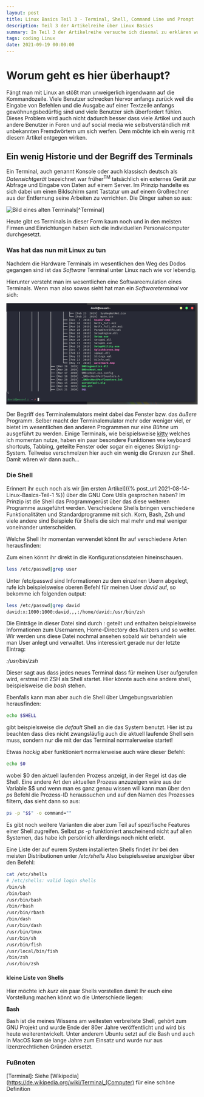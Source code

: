 ```yaml
---
layout: post
title: Linux Basics Teil 3 - Terminal, Shell, Command Line und Prompt
description: Teil 3 der Artikelreihe über Linux Basics
summary: In Teil 3 der Artikelreihe versuche ich diesmal zu erklären was der Unterschied zwischen einem Terminal, der Shell, der Kommandozeile und dem Prompt ist
tags: coding Linux
date: 2021-09-19 00:00:00
---
```


# Worum geht es hier überhaupt?

Fängt man mit Linux an stößt man unweigerlich irgendwann auf die Kommandozeile.
Viele Benutzer schrecken hiervor anfangs zurück weil die Eingabe von Befehlen und die Ausgabe auf einer Textzeile anfangs gewöhnungsbedürftig sind und viele Benutzer sich überfordert fühlen. 
Dieses Problem wird auch nicht dadurch besser dass viele Artikel und auch andere Benutzer in Foren und auf social media wie selbstverständlich mit unbekannten Fremdwörtern um sich werfen.
Dem möchte ich ein wenig mit diesem Artikel entgegen wirken.

## Ein wenig Historie und der Begriff des Terminals

Ein Terminal, auch genannt Konsole oder auch klassisch deutsch als *Datensichtgerät* bezeichnet war früher<sup>TM</sup> tatsächlich ein externes Gerät zur Abfrage und Eingabe von Daten auf einem Server. Im Prinzip handelte es sich dabei um einen Bildschirm samt Tastatur um auf einem Großrechner aus der Entfernung seine Arbeiten zu verrichten. Die Dinger sahen so aus:

![Bild eines alten Terminals](https://upload.wikimedia.org/wikipedia/commons/thumb/8/87/Televideo925Terminal.jpg/579px-Televideo925Terminal.jpg)[^Terminal]

Heute gibt es Terminals in dieser Form kaum noch und in den meisten Firmen und Einrichtungen haben sich die individuellen Personalcomputer durchgesetzt. 

### Was hat das nun mit Linux zu tun

Nachdem die Hardware Terminals im wesentlichen den Weg des Dodos gegangen sind ist das *Software* Terminal unter Linux nach wie vor lebendig.

Hierunter versteht man im wesentlichen eine Softwareemulation eines Terminals. Wenn man also sowas sieht hat man ein *Softwareterminal* vor sich:

![Bild eines Linux Terminals](/assets/pictures/2021-09-19-terminalexampe.png)

Der Begriff des Terminalemulators meint dabei das Fenster bzw. das *äußere* Programm. Selber macht der Terminalemulator mehr oder weniger viel, er bietet im wesentlichen den anderen Programmen nur eine *Bühne* um ausgeführt zu werden.
Einige Terminals, wie beispielsweise [kitty](https://sw.kovidgoyal.net/kitty/) welches ich momentan nutze, haben ein paar besondere Funktionen wie keyboard shortcuts, Tabbing, geteilte Fenster oder sogar ein eigenes Skripting-System.
Teilweise verschmelzen hier auch ein wenig die Grenzen zur Shell. Damit wären wir dann auch...

### Die Shell

Erinnert ihr euch noch als wir [im ersten Artikel]({% post_url 2021-08-14-Linux-Basics-Teil-1 %}) über die GNU Core Utils gesprochen haben? Im Prinzip ist die Shell das Programmgerüst über das diese weiteren Programme ausgeführt werden.
Verschiedene Shells bringen verschiedene Funktionalitäten und Standardprogramme mit sich. Korn, Bash, Zsh und viele andere sind Beispiele für Shells die sich mal mehr und mal weniger voneinander unterscheiden.

Welche Shell Ihr momentan verwendet könnt Ihr auf verschiedene Arten herausfinden:

Zum einen könnt ihr direkt in die Konfigurationsdateien hineinschauen.

~~~Bash
less /etc/passwd|grep user
~~~

Unter /etc/passwd sind Informationen zu dem einzelnen Usern abgelegt, rufe ich beispielsweise oberen Befehl für meinen User _david_ auf, so bekomme ich folgenden output:

~~~Bash
less /etc/passwd|grep david
david:x:1000:1000:david,,,:/home/david:/usr/bin/zsh
~~~
Die Einträge in dieser Datei sind durch _:_ geteilt und enthalten beispielsweise Informationen zum Usernamen, Home-Directory des Nutzers und so weiter. Wir werden uns diese Datei nochmal ansehen sobald wir behandeln wie man User anlegt und verwaltet. Uns interessiert gerade nur der letzte Eintrag:

*:/usr/bin/zsh*

Dieser sagt aus dass jedes neues Terminal dass für meinen User aufgerufen wird, erstmal mit ZSH als Shell startet. Hier könnte auch eine andere shell, beispielsweise die *bash* stehen. 

Ebenfalls kann man aber auch die Shell über Umgebungsvariablen herausfinden:

~~~Bash
echo $SHELL
~~~

gibt beispielsweise die *default* Shell an die das System benutzt. Hier ist zu beachten dass dies nicht zwangsläufig auch die aktuell laufende Shell sein muss, sondern nur die mit der das Terminal normalerweise startet!

Etwas *hackig* aber funktioniert normalerweise auch wäre dieser Befehl:

~~~Bash
echo $0
~~~
wobei $0 den aktuell laufenden Prozess anzeigt, in der Regel ist das die Shell. Eine andere Art den aktuellen Prozess anzuzeigen wäre aus der Variable $$ und wenn man es ganz genau wissen will kann man über den *ps* Befehl die Prozess-ID heraussuchen und auf den Namen des Prozesses filtern, das sieht dann so aus:

~~~Bash
ps -p "$$" -o command=""
~~~
 
Es gibt noch weitere Varianten die aber zum Teil auf spezifische Features einer Shell zugreifen. Selbst *ps -p* funktioniert anscheinend nicht auf allen Systemen, das habe ich persönlich allerdings noch nicht erlebt.

Eine Liste der auf eurem System installierten Shells findet ihr bei den meisten Distributionen unter */etc/shells*
Also beispielsweise anzeigbar über den Befehl:

~~~Bash
cat /etc/shells
# /etc/shells: valid login shells
/bin/sh
/bin/bash
/usr/bin/bash
/bin/rbash
/usr/bin/rbash
/bin/dash
/usr/bin/dash
/usr/bin/tmux
/usr/bin/sh
/usr/bin/fish
/usr/local/bin/fish
/bin/zsh
/usr/bin/zsh
~~~
#### kleine Liste von Shells

Hier möchte ich *kurz* ein paar Shells vorstellen damit Ihr euch eine Vorstellung machen könnt wo die Unterschiede liegen:

**Bash**
 
Bash ist die meines Wissens am weitesten verbreitete Shell, gehört zum GNU Projekt und wurde Ende der 80er Jahre veröffentlicht und wird bis heute weiterentwickelt. 
Unter anderem Ubuntu setzt auf die Bash und auch in MacOS kam sie lange Jahre zum Einsatz und wurde nur aus lizenzrechtlichen Gründen ersetzt.


 
 
### Fußnoten
[Terminal]: Siehe [Wikipedia](https://de.wikipedia.org/wiki/Terminal_(Computer) für eine schöne Definition

